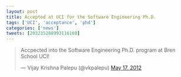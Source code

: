 ```yaml
---
layout: post
title: Accepted at UCI for the Software Engineering Ph.D.
tags: ['UCI', 'acceptance', 'phd']
categories: ['news']
tweets: [203235288993116160]
---
```


<blockquote class="twitter-tweet"><p>Accpected into the Software Engineering Ph.D. program at Bren School UCI!</p>&mdash; Vijay Krishna Palepu (@vkpalepu) <a href="https://twitter.com/vkpalepu/status/203235288993116160">May 17, 2012</a></blockquote>
